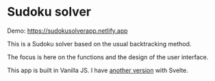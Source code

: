 # Sudoku solver

Demo: https://sudokusolverapp.netlify.app

This is a Sudoku solver based on the usual backtracking method.

The focus is here on the functions and the design of the user interface.

This app is built in Vanilla JS. I have [another version](https://github.com/ScriptRaccoon/SudokuSolverSvelte) with Svelte.

